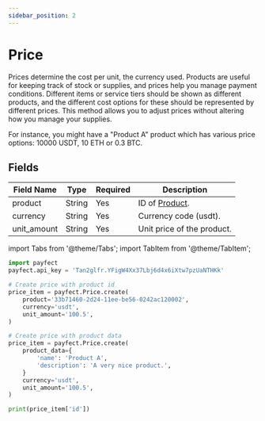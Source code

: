 ```yaml
---
sidebar_position: 2
---
```


# Price

Prices determine the cost per unit, the currency used. Products are useful for keeping track of stock or supplies, and prices help you manage payment conditions. Different items or service tiers should be shown as different products, and the different cost options for these should be represented by different prices. This method allows you to adjust prices without altering how you manage your supplies.

For instance, you might have a "Product A" product which has various price options: 10000 USDT, 10 ETH or 0.3 BTC.

## Fields

| Field Name                | Type    | Required | Description                |
|---------------------------|---------|----------|----------------------------|
| product| String | Yes | ID of [Product](product.md). |
| currency| String | Yes | Currency code (usdt). |
| unit_amount| String | Yes | Unit price of the product. |

import Tabs from '@theme/Tabs';
import TabItem from '@theme/TabItem';

<Tabs>
  <TabItem value="python" label="Python" default>

```python
import payfect
payfect.api_key = 'Tan2glfr.YFigW4Xx37Lbj6d4x6iXtw7pzUaNTHKk'

# Create price with product id
price_item = payfect.Price.create(
    product='33b71460-2d24-11ee-be56-0242ac120002',
    currency='usdt',
    unit_amount='100.5',
)

# Create price with product data
price_item = payfect.Price.create(
    product_data={
        'name': 'Product A',
        'description': 'A very nice product.',
    }
    currency='usdt',
    unit_amount='100.5',
)

print(price_item['id'])
```

  </TabItem>
</Tabs>
